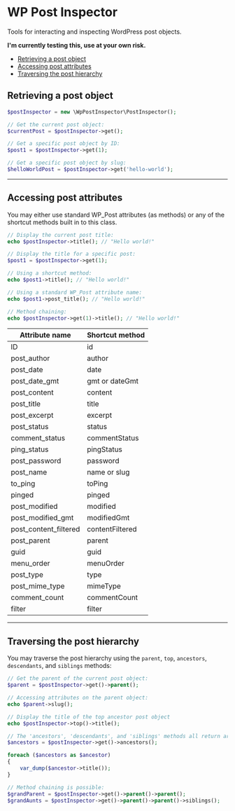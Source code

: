 # WP Post Inspector

Tools for interacting and inspecting WordPress post objects.

**I'm currently testing this, use at your own risk.**


- [Retrieving a post object](#retrieving-a-post-object)
- [Accessing post attributes](#accessing-post-attributes)
- [Traversing the post hierarchy](#traversing-a-post-hierarchy)

## Retrieving a post object

```php
$postInspector = new \WpPostInspector\PostInspector();

// Get the current post object:
$currentPost = $postInspector->get();

// Get a specific post object by ID:
$post1 = $postInspector->get(1);

// Get a specific post object by slug:
$helloWorldPost = $postInspector->get('hello-world');
```

* * *

## Accessing post attributes
You may either use standard WP_Post attributes (as methods) or any of the shortcut methods built in to this class.

```php
// Display the current post title:
echo $postInspector->title(); // "Hello world!"

// Display the title for a specific post:
$post1 = $postInspector->get(1);

// Using a shortcut method:
echo $post1->title(); // "Hello world!"

// Using a standard WP_Post attribute name:
echo $post1->post_title(); // "Hello world!"

// Method chaining:
echo $postInspector->get(1)->title(); // "Hello world!"
```

Attribute name          | Shortcut method
----------------------- | ---------------
ID                      | id
post_author             | author
post_date               | date
post_date_gmt           | gmt or dateGmt
post_content            | content
post_title              | title
post_excerpt            | excerpt
post_status             | status
comment_status          | commentStatus
ping_status             | pingStatus
post_password           | password
post_name               | name or slug
to_ping                 | toPing
pinged                  | pinged
post_modified           | modified
post_modified_gmt       | modifiedGmt
post_content_filtered   | contentFiltered
post_parent             | parent
guid                    | guid
menu_order              | menuOrder
post_type               | type
post_mime_type          | mimeType
comment_count           | commentCount
filter                  | filter
---

## Traversing the post hierarchy
You may traverse the post hierarchy using the `parent`, `top`, `ancestors`, `descendants`, and `siblings` methods:

```php
// Get the parent of the current post object:
$parent = $postInspector->get()->parent();

// Accessing attributes on the parent object:
echo $parent->slug();

// Display the title of the top ancestor post object
echo $postInspector->top()->title();

// The 'ancestors', 'descendants', and 'siblings' methods all return arrays of PostInspector objects:
$ancestors = $postInspector->get()->ancestors();

foreach ($ancestors as $ancestor)
{
    var_dump($ancestor->title());
}

// Method chaining is possible:
$grandParent = $postInspector->get()->parent()->parent();
$grandAunts = $postInspector->get()->parent()->parent()->siblings();

```
